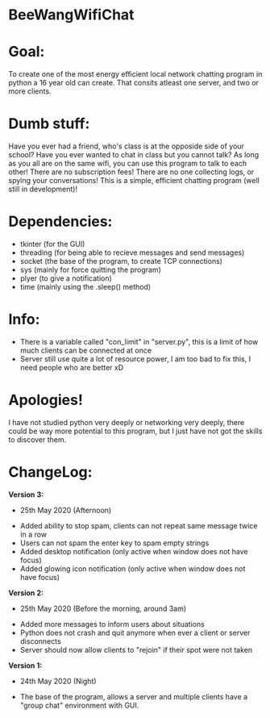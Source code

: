 # BeeWangWifiChat
# Goal:
To create one of the most energy efficient local network chatting program in python a 16 year old can create. 
That consits atleast one server, and two or more clients.

# Dumb stuff:
Have you ever had a friend, who's class is at the opposide side of your school? 
Have you ever wanted to chat in class but you cannot talk?
As long as you all are on the same wifi, you can use this program to talk to each other!
There are no subscription fees! There are no one collecting logs, or spying your conversations!
This is a simple, efficient chatting program (well still in development)!

# Dependencies:
- tkinter (for the GUI)
- threading (for being able to recieve messages and send messages)
- socket (the base of the program, to create TCP connections)
 - sys (mainly for force quitting the program)
 - plyer (to give a notification)
 - time (mainly using the .sleep() method)

# Info:
- There is a variable called "con_limit" in "server.py", this is a limit of how much clients can be connected at once
- Server still use quite a lot of resource power, I am too bad to fix this, I need people who are better xD

# Apologies!
I have not studied python very deeply or networking very deeply, there could be way more potential to this program, but I just have not
got the skills to discover them. 

# ChangeLog:
**Version 3:**
 * 25th May 2020 (Afternoon)
 - Added ability to stop spam, clients can not repeat same message twice in a row
 - Users can not spam the enter key to spam empty strings
 - Added desktop notification (only active when window does not have focus)
 - Added glowing icon notification (only active when window does not have focus)

**Version 2:** 
 * 25th May 2020 (Before the morning, around 3am)
 - Added more messages to inform users about situations
 - Python does not crash and quit anymore when ever a client or server disconnects
 - Server should now allow clients to "rejoin" if their spot were not taken

**Version 1:** 
 * 24th May 2020 (Night)
 - The base of the program, allows a server and multiple clients have a "group chat" environment with GUI.
